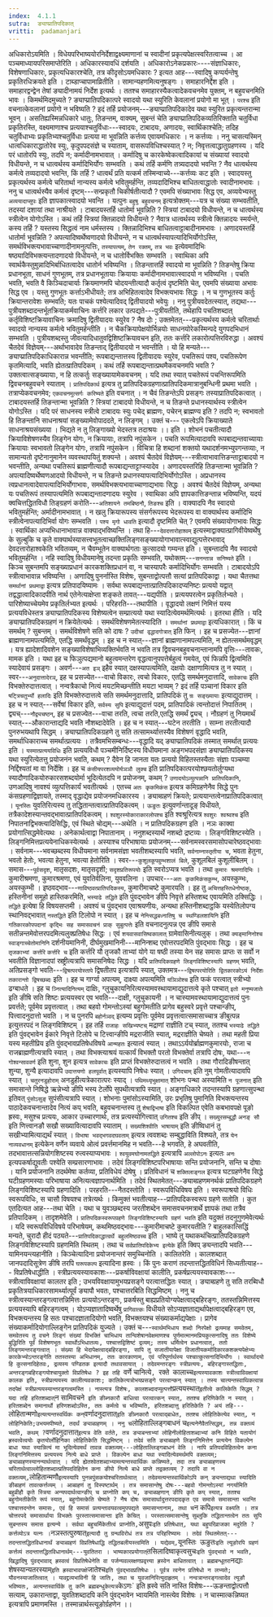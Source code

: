 ```yaml
---
index:  4.1.1
sutra:  ङ्याप्प्रातिपदिकात्
vritti:  padamanjari
---
```


अधिकारोऽयमिति । विधेयपरिभाष्ययोरनिर्देशाद्वक्ष्यमाणानां च स्वादीनां प्रकृत्यपेक्षत्स्वरितत्वाच्च । आ पञ्चमाध्यायपरिसमाप्तेरिति । अधिकारस्यावधिं दर्शयति । अधिकारोऽनेकप्रकारः----संज्ञाधिकारः, विशेषणाधिकारः, प्रकृत्यधिकारश्चेति, तत्र कीदृसोऽयमधिकारः ? इत्यत आह---स्वादिषु कप्पर्यन्तेषु प्रकृतिरधिक्रयते इति । टाब्डाप्चापामाव्रितीति । सामान्यहणमित्यनुषङ्गः । समाहारनिर्द्देश इति । समाहारद्वन्द्वेन तेषां ङ्यादीनामयं निर्देश इत्यर्थः । ततश्च समाहारस्यैकत्वादेकवचनमेव युक्तम्, न बहुवचनमिति भावः ।
किमर्थमिदमुच्यते ? ङ्याप्प्रातिपदिकात्परे स्वादयो यथा स्युरिति केवलानां प्रयोगो मा भूत् । `परश्च` इति वचनात्केवलानां प्रयोगो न भविष्यति ? इदं तर्हि प्रयोजनम्---ङ्याप्प्रातिपदिकादेव यथा स्युरित प्रकृत्यन्तरान्मा भूवन् । असतिह्यस्मिन्नधिकारे धातुः, तिङन्तम्, वाक्यम्, सुबन्तं चेति ङ्याप्प्रातिपदिकव्यतिरिक्ताति चतुर्विधा प्रकृतिरस्ति, वक्ष्यमाणाश्च प्रत्ययाश्चतुर्विधाः---स्वादयः, टाबादयः, अणादयः, स्वार्थिकाश्चेति; तदिह चतुर्विधाभ्यः प्रकृतिभ्यश्चतुर्विधाः प्रत्यया मा भूवन्निति कर्त्तव्य एवायमधिकारः ।
न कर्त्तव्यः । ननु चासत्यस्मिन् धात्वधिकाराद्धातोरेव स्युः, कृदुपपदसंज्ञे च स्याताम्, वासरूपविधिश्चस्यात् ? न; निवृत्तत्वाद्धातुग्रहणस्य । यदि परं धातोरपि स्युः, तदपि न; कर्मादीनामभावात् । कर्मादिषु च कारकेष्वेकत्वादिकायां च संख्यायां स्वादयो विधीयन्ते, न च धात्वर्थस्य कर्मादिभिर्योगः सम्भवति । कथं तर्हि कर्मणि तत्र्यदादयो भवन्ति ? नैव धात्वर्थस्य कर्मत्वे तव्यदादयो भवन्ति, किं तर्हि ? धात्वर्थं प्रति यत्कर्म तस्मिन्वाच्ये---कर्त्तव्यः कट इति । स्वादयस्तु प्रकृत्यर्थस्य कर्मत्वे चरितार्था नान्यस्य कर्मत्वे भवितुमर्हन्ति, तव्यदादिभिश्च बाधितत्वाद्धातोः स्वादीनामभावः । ननु च धात्वर्थस्यैव कर्मत्वं दृष्टम्---सन्प्रकृतौ चिकीर्षतीत्यादौ ? एवमपि संख्याभावः सिद्ध एव, अव्ययेभ्यस्तु `अव्ययादाप्सुपः` इति ज्ञापकात्स्वादयो भवन्ति । यत्पुनः `बहुषु बहुवचनम्` इत्यत्रोक्तम्---यत्र च संख्या सम्भवतीति, तदस्यां दशायां तथा नाश्रीयते । टाबादयस्तर्हि धातोर्मा भूवन्निति ? स्त्रियां टाबादयो विधीयन्ते, न च धात्वर्थस्य स्त्रीत्वेन योगोऽस्ति । कथं तर्हि स्त्रियां क्तिन्नादयो विधीयन्ते ? नैवात्र धात्वर्थस्य स्त्रीत्वे क्तिन्नादयः स्मर्यन्ते, कस्य तर्हि ? यस्तस्य सिद्धत्वं नाम धर्मस्तस्य । क्तिन्नादिभिश्च बाधितत्वाट्टाबादीनामभावः ।
अणादयस्तर्हि धातोर्मा भूवन्निति ? अपत्यादिष्वर्थेष्वणादयो विधीयन्ते, न च धात्वर्थस्यापत्यादिभिर्योगोऽस्ति, समर्थविभक्त्यभावाच्चाणादीनामनुत्पत्तिः, `तस्यापत्यम्`, `तेन रक्तम्`, `तत्र भवः` इत्येवमादिभिः षष्ठ्यादिविभक्त्यन्तादणादयो विधीयन्ते, न च धातोर्विभक्तिः सम्भवति । स्वाथिका अपि स्वार्थकैस्तुमुन्नादिभिर्बाधितत्वादेव धातोर्न भविष्यन्ति ।
तिङन्तात्तर्हि स्वादयो मा भूवन्निति ? तिङन्तेषु क्रिया प्रधानभूता, साधनं गुणभूतम्, तत्र प्रधानभूतायाः क्रियायाः कर्मादीनामभावात्स्वादयो न भविष्यन्ति । पचति भवति, भवति वै किञ्चिदाचार्याः क्रियमाणमपि चोदयन्तीत्यादौ कर्तृत्वं दृष्टमिति चेत्, एवमपि संख्याया अभावः सिद्ध एव । यस्तु गुणभूतः कर्त्ताऽभीधीयते; तत्र अभिहितत्वादेव विभक्त्यभावः सिद्धः । न च गुणभूतस्य कर्तुः क्रियान्तरावेशः सम्भवति; यतः पाचकं पश्येत्यादिवद् द्वितीयादयो भवेयुः । ननु पुत्रीयवदेतत्स्यात्, तद्यथा---पुत्रीयशब्दादन्तर्भूतक्रियाकर्मवाचिनः कर्त्तरि लकार उत्पद्यते---पुत्रीयतीति, तथेहापि पचतिशब्दात् कर्तृविशिष्टक्रियावाचिनः क्रमादिषु द्वितीयादयः स्युरेव ? नैष दोः ; उक्तमेतत्---प्रकृत्यर्थस्य कर्मत्वे चरितार्थाः स्वादयो नान्यस्य कर्मत्वे भवितुमर्हन्तीति । न चैकक्रियापेक्षयोर्भिन्नयोः साधनयोरेकस्मिन्पदे युगपदभिधानं सम्भवति । पुत्रीयशब्दस्तु जीवत्यादिधातुवद्विशिष्टक्रियावचन इति, ततः कर्त्तरि लकारोत्पत्तिरविरुद्धा । अवश्यं चैतदेवं विज्ञेयम्---अर्थाभावादेव तिङन्ताद् द्वितीयादयो न भवन्तीति । यो हि मन्यते---ङ्याप्प्रातिपदिकाधिकारान्न भवन्तीति; रूपबाद्यन्तात्तस्य द्वितीयादयः स्युरेव, पचतिरूपं पश्य, पचतिरूपेण कृतमित्यादि, भवति ह्येतत्प्रातिपदिकम् । कथं तर्हि रूपबाद्यन्तात्प्रथमैकवचनमपि भवति ? उक्तत्वात्सङ्ख्यायाः, न हि तत्कर्तुः सङ्ख्यायामेकवचनम् । यदि तथा स्यात् पचतेरूपं पचन्तिरूपमिति द्विवचनबहुवचने स्याताम् । `प्रातिपदिकार्थ` इत्यत्र तु प्रातिपदिकग्रहणात्प्रातिपदिकमात्रानुबन्धिनी प्रथमा भवति । तत्राप्येकवचनमेव; `एकवचनमुत्सर्गः करिष्यते` इति वचनात् । न चैवं तिङन्तेऽपि प्रसङ्गः तस्याप्रातिपदिकत्वात् ।
टाबादयस्तर्हि तिङन्तान्मा भूवन्निति ? स्त्रियां टाबादयो विधीयन्ते, न च तिङन्ते प्रधानस्यार्थस्य स्त्रीत्वेन योगोऽस्ति । यदि परं साधनस्य स्त्रीत्वे टाबादयः स्युः पचेद् ब्राह्मणः, पचेरन् ब्राह्मण्य इति ? तदपि न; स्वभावतो हि तिङन्तानि साधनाश्रयां सङ्ख्यामेवोपाददते, न लिङ्गम् । उक्तं च---
एकत्वेऽपि क्रियाख्याते साधनाश्रयसंख्यया ।
भिद्यते न तु लिङ्गाख्यो भेदस्तत्र तदाश्रयः ।। इति ।
शोभनं पचतीत्यादौ क्रियाविशेषणस्यैव लिङ्गेन योगः, न क्रियायाः, तत्रापि नपुंसकेन । पचति रूपमित्यादावपि रूपबाद्यन्तवाच्यायाः क्रियायाः स्वभावतो लिङ्गेन योगः, तत्रापि नपुंसकेन । विचित्रा हि शब्दानां शक्तयो यथादर्शनमभ्युपगन्तव्याः, न सामान्यतो दृष्टेनानुमानेन व्यवस्थापयितुं शक्यन्ते । अवश्यं चैतदेवं विज्ञेयम्---स्त्रीत्वाभावात्तिङन्ताट्टाबादयो न भवन्तीति, अन्यथा पचतिरूपं ब्राह्मणीत्यादौ रूपबाद्यन्ताट्टाप्स्यादेव । 
अणादयस्तरिहि तिङन्तान्मा भूवन्निति ? अपत्यादिष्वर्थेष्वणआदयो विधीयन्ते, न च तिङन्ते प्रधानस्यापत्यादिभिर्योगोऽस्ति । अप्रधानस्य त्वप्रधानत्वादेवापत्यादिभिर्योगाभावः, समर्थविभक्त्यभावाच्चाणाद्यभावः सिद्धः । अवश्यं चैतदेवं विज्ञेयम्, अन्यथा यः पचतिरूपं तस्यापत्यमिति रूपबाद्यन्तादणादयः स्युरेव ।
स्वाथिका अपि ज्ञापकात्तिङन्तान्न भविष्यन्ति, यदयं क्वचित्तद्धितविधौ तिङ्ग्रहणं करोति---`अतिशायने तमबिष्ठनौ`, `तिङश्च` इति । वाक्यादपि नैव स्वादयो भवितुमर्हन्ति; अर्मादीनामभावात् । न खलु क्रियारूपस्य संसर्गरूपस्य भेदरूपस्य वा वाक्यार्थस्य कर्मादिभि स्त्रीत्वेनापत्यादिभिर्वा योगः सम्भवति । `पश्य मृगो धावति` इत्यादौ दृष्टमिति चेत् ? एवमपि संख्यायोगाभावः सिद्धः । स्वार्थिका अप्यभिधानाभावान्न वाक्याद्भविष्यन्ति । तथा हि---`देवदत्तारोहाश्वम्` इत्यस्माद्वाक्यात्प्रागिवीयेष्वर्थेषु के सुल्बुकि च कृते वाक्यार्थस्यासत्त्वभूतत्वाच्छक्तिलिङ्गसङ्ख्यायोगाभावात्स्वाद्युत्पत्तेरभावाद् देवदत्तारोहाश्वकेति भवितव्यम्, न चैवम्भूतेन वाक्यार्थगताः कुत्सादयो गम्यन्त इति ।
सुबन्तादपि नैव स्वादयो भवितुमर्हन्ति । नहि स्वादिषु विधीयमानेषु तदन्ता प्रकृतिः सम्भवति, यथोक्तम्---`सनन्तान्न सनिष्यते` इति । किञ्च सुबन्तमपि सङ्ख्याप्रधानं कारकशक्तिप्रधानं वा, न चास्यापरैः कर्मादिभिर्योगः सम्भवति ।
टाबादयोऽपि स्त्रीत्वाभावान्न भविष्यन्ति । अणादिषु पुनर्नास्ति विशेषः, सुबन्ताद्वोत्पत्तौ सत्यां प्रातिपदिकाद्वा । यथा चैतत्तथा `समर्थानां प्रथमाद्वा` इत्यत्र प्रतिपादयिष्यामः । सर्वथा रूपबाद्यन्तात्प्रातिपदिकादप्यनिष्टः प्रत्ययो यद्वात् तद्वद्धात्वादिकादपीति नार्थ एतेनेत्याक्षेप्ता शङ्कते तावत्---यद्यपीति ।
प्रत्ययपरत्वेन प्रकृतिर्लभ्यते । पारिशेष्याच्चेयमेव प्रकृतिर्लभ्यत इत्यर्थः ।
परिहरति---तथापीति । वृद्धादयो लक्षणं निमित्तं यस्य प्रत्ययविधेस्तत्र ङ्याप्प्रातिपदिकस्य विशेष्यत्वेन सम्प्रात्ययो यथा स्यादित्येवमर्थमित्यर्थः । इतरथा हीति । यदि ङ्याप्प्रातिपदिकग्रहणं न क्रियेतेत्यर्थः । समर्थविशेषणमेतत्स्यादिति । `समर्थानां प्रथमाद्वा` इत्यधिकारात् । किं च समर्थम् ? सुबन्तम् । समर्थविशेषणे सति को दाषः ? `उदीचां वृद्धादगोत्रात्` इति फिन् । इह च प्रसज्येत---ज्ञानां ब्राह्मणानामपत्यमिति, एतद्धि समर्थंवृद्धम् । इह च न स्यात्---ज्ञानां ब्राह्मणानामपत्यमिति, न ह्येतत्समर्थमवृद्धम् । यत्र ह्यादेशादिवशेन सङ्ख्याविशेषाभिव्यक्तिर्भवति न भवति तत्र द्विवचनबहुवचनान्तानामपि वृत्तिः---तावकः, मामक इति । यथा इह च फिञुत्पद्यमानो बहुत्वमन्तरेण वृद्धत्वानुपपत्तेर्बहुत्वं गमयेत्, एवं फिन्नपि द्वित्वमिति स्यादेवायं प्रसङ्गः । अवर्ण---`अत इञ्` इहैव स्यात् दक्षस्यापत्यमिति, दक्षयोः दक्षाणामित्यत्र तु न स्यात् । स्वर---`अनुदात्तादेरञ्`, इह च प्रसज्येत---वाचो विकारः, त्वचो विकारः, एतद्धि समर्थमनुदात्तादि, `सावेकाचः` इति विभक्तेरुदात्तत्वात् । नन्वत्रैकाचो नित्यं मयटमिच्छन्तीति मयटा भाव्यम् ? इदं तर्हि पञ्चानां विकार इति `षट्त्रिचतुर्भ्यो हलादिः` इति विभक्तेरुदात्तत्वे सति समर्थमनुदात्तादि, प्रातिपदिकं तु `न्रः सङ्ख्यायाः` इत्याद्युदात्तम् । इह च न स्यात्---सर्वेषां विकार इति, `सर्वस्य सुपि` इत्याद्युदात्तं पदम्, प्रातिपादिकं त्वन्तोदात्तं निपातितम् । द्व्यच्---`नौद्व्यचष्ठन्`, इह च प्रसज्येत---वाचा तरति, त्वचा तरति,एतद्धि समर्थं द्व्यच् । नौग्रहणं तु नियमार्थं स्यात्---औकारान्ताद्यदि भवति नौशब्दादेवेति । इह च न स्यात्---घटेन तरतीति । साम्ना तरतीत्यादौ पुनरुभयथापि सिद्धम् । ङ्याप्प्रातिपदिकग्रहणे तु सति तत्सामर्थ्यात्तस्यैव विशेषणं वृद्धादि भवति, समर्थाधिकाराच्च समर्थात्प्रत्ययः । तत्रैवमभिसम्बन्धः---वृद्धादि यद् ङ्याप्प्रातिपदिकं तस्मात् समर्थात् प्रत्ययः इति ।
`यस्मात्प्रत्ययविधिः` इति प्रत्ययविधौ पञ्चमीनिर्दिष्टस्य विधीयमाना अङ्गभपदसंज्ञा ङ्याप्प्रातिपदिकस्य यथा स्युरित्येतत्तु प्रयोजनंन भवति, कथम् ? दैवेन हि जानता यतः प्रत्ययो विहितस्तस्यैताः संज्ञाः पञ्चम्या निर्द्दिश्यतां मा वा निर्देशि । इह च `कंसीयपरशव्ययोर्यञञौ लुक्च` इति प्रातिपदिकात्परयोश्छयतोर्लुग्यथा स्यादौणादिकयोरुकारसशब्दयोर्मा भूदित्येतदपि न प्रयोजनम्, कथम् ? `उणादयोऽव्युत्पन्नानि प्रातिपदिकानि`, उणआदिषु नावश्यं व्युत्पत्तिकार्यं भवतीत्यर्थः । एतच्च `अतः कृकमिकंस` इत्यत्र कमिग्रहणेनैव सिद्धे पुनः कंसग्रहणाद्विज्ञायते, तस्माद् वृद्धाद्येव प्रयोजनमधिकारस्य ।
ङ्याब्ग्रहणं क्रियते; प्रत्ययान्तत्वेनाप्रातिपदिकत्वात् । `यूनस्तिः` युवतिरित्यस्य तु तद्धितान्तत्वात्प्रातिपदिकत्वम् । `ऊङुतः` इत्युवर्णान्तादूङ् विधीयते, तत्रैकादेशस्यान्तवद्भावात्प्रातिपदिकत्वम् । `श्वशुरस्योकाराकारलोपश्च` इति श्वश्रूरित्यत्र `श्वशुरः श्वश्र्वश्च` इति निपातनाद्विभक्त्यादिसिद्धिः, एवं स्थिते चोद्यम्---अथेति । न प्रातिपदिकग्रहण इति । नञः काक्वा प्रयोगात्सिद्धमेवेत्यथः । अनेकार्थत्वाद्वा निपातानाम् । ननुशब्दस्यार्थे नशब्दो द्रष्टव्यः । लिङ्गविशिष्टस्येति । लिङ्गनिमित्तप्रत्ययेनाधिकस्येत्यर्थः ।
अस्याश्च परिभाषायाः प्रयोजनम्---सर्वनामस्वरसमासोपचारेष्ठवद्भावाः । सर्वनाम---भवच्छब्दस्य विधीयमाना सर्वनामसंज्ञा भवतीशब्दस्यापि भवति, `सर्वनाम्नास्तृतीया च`, भवता हेतुना, भवतो हेतोः, भवत्या हेतुना, भवत्या हेतोरिति । स्वर---`कुशूलकूपवुम्भशालं बिले`, कुशूलबिलं कुशूलीबिलम् । समास---`पूर्वसदृश`, मातृसदशः, मातृसदृशी; `सदृशप्रतिरूपयोः` इति स्वरोऽप्यत्र भवति । तथा `कुमारः श्रमणादिभिः` । कुमारीश्रमणा, कुमारश्रमणा, एवं युवतिर्वलिना, युववलिना । उपचार---`अतः कृकमिकंसकुम्भ`, अयस्कुम्भः, अयस्कुम्भी । इष्ठवद्भाव---`णाविष्ठवत्प्रातिपदिकस्य`, कुमारीमाचष्टे कुमारयति । इह तु `अचित्तहस्तिधेनोष्ठक्`, हस्तिनीनां समूहो हास्तिकरमिति, `भस्याढे तद्धिते` इति पुंवद्भावेन ङीपि निवृत्ते हस्तिशब्द एवायमिति ठक्सिद्धिः । `तद्धिते` इत्येषा हि विषयसप्तमी । अवश्यं च पुंवद्भाव एवाश्रयणीयः, अन्यथा हस्तिनीशब्दाट्ठकि यस्येतिलोपग्य स्थानिवद्भावात् `नस्तद्धिते` इति टिलोपो न स्यात् । इह च `नेन्त्सिद्धबध्नातिषु च स्थण्डिलशायिनि` इति `गतिकारकोपपदानां कृद्भिः सह समासवचनं प्राक् सुबुत्पत्तेः` इति वचनादनुत्पन्न एव ङीपि समासे सतीन्नन्तमेवोत्तरपदमित्यलुक्प्रतिषेधः सिद्धः । एवं `शयवासवासिष्वकालात्` ग्रामेवासिनीत्यलुक् । तथा `क्यङ्मानिनोश्च` `स्वाङ्गाच्चेतोमानिनि` दर्शनीयमानिनी, दीर्घमुखमानिनी---मानिन्शब्द एवोत्तरपदमिति पुंवद्भावः सिद्धः । इह च `तृजकाभ्यां कर्त्तरि` `कर्त्तरि च` इति कर्त्तरि यौ तृजकौ ताभ्यां योगे या षष्ठी तस्या येन सह समासः प्राप्तः स सर्वो न भवतीति विज्ञानादपां स्रष्ट्रीत्यत्रापि समासनिषेदः सिद्धः । यदि `प्रातिपदिकग्रहणे लिङ्गविशिष्टस्यापि ग्रहणम्` भवति, अतिप्रसङ्गो भवति---`द्विषत्परयोस्तापे` द्विषतीतप इत्यत्रापि स्यात्, उक्तमत्र---`द्विषत्परयोरिति द्वितकारकोऽयं निर्देशः तकारान्तो द्विषच्छब्दः` इति । इह च गार्ग्या अपत्यम्, दाक्ष्या अपत्यमिति `यञिञोश्च` इति फकं परत्वात् स्त्रीभ्यो ढग्बाधते । इह च `ञ्नित्यादिनित्यम्` दाक्षिः, ग्लुचुकायनिरित्यस्यामवस्थायामाद्युदात्तत्वे कृते पश्चात् `इतो मनुष्यजातेः` इति ङीषि सति शिष्टः प्रत्ययस्वर एव भवति---दाक्षी, ग्लुचुकायनी । न चास्यामवस्थायामाद्युदात्तत्वं पुनः प्रवर्त्तते; पूर्वमेव प्रवृत्तत्वात् । तथा बहवो गोमन्तोऽस्यां बहुगोमतीति प्रागेव बहुस्वरे प्रवृत्ते पश्चान्ङीप्, पित्त्वादनुदात्तो भवति । न च पुनरपि `बहोर्नञ्वद्` इत्यम्य प्रवृत्तिः पूर्वमेव प्रवृत्तत्वात्समासाच्चात्र ङीबुत्पन्न इत्युत्तरपदं न लिङ्गविशिष्टम् । इह तर्हि `राजाहः सखिभ्यष्टच्` मद्राणां राज्ञीति टच् स्यात्, ततश्च `भस्याढे तद्धिते` इति पुंवद्भावेन ईकारे निवृत्ते टिलोपे च टित्त्वान्ङीपि मद्रराजीति स्यात्, मद्रराज्ञीति चेष्यते । तथा महती प्रिया यस्य महतीप्रिय इति पुंवद्भावप्रतिषेधविषये `आन्महतः` इत्यात्वं स्यात् । तथाऽऽर्ययोर्ब्राह्मणकुमारयोः, राजा च राजब्राह्मणीत्यत्रापि स्यात् । तथा विभक्त्याश्रयं यत्कार्यं विभक्तौ परतो विभक्तेर्वा तत्रापि दोषः, यथा---`न गोश्वन्साववर्ण` इति शुना, शुन इत्यत्र `सावेकाचः` इति प्राप्तं विभक्तेरुदात्तत्वं न भवति । तथा गौरादिङीषन्तात् शुन्या, शुन्यै इत्यादावपि `उदात्तयणो हलपूर्वात्` इत्यस्यापि निषेधः स्यात् । `उगिदचाम्` इति नुम् गोमतीत्यादावपि स्यात् । `चतुरनडुहोराम्` अनडुहीत्यत्रेकारात्परः स्याद् । `पथिमथ्यृभुक्षामात्` शोभनः पन्था अस्यामिति `न पूजनात्` इति समासान्ते निषिद्धे ऋन्नेभ्यो ङीपि भस्य टेर्लोपे सुपथीत्यत्रापि स्यात् । अङ्गाधिकारे तदन्तस्यापि ग्रहणात्सुपन्था इतिवत् `पुंसोऽसुङ्` सुपंसीत्यत्रापि स्यात् । शोभनाः पुमांसोऽस्यामिति, उरः प्रभृतिषु पुमानिति विभक्त्यन्तस्य पाठादेकवचनान्तादेव नित्यं कप् भवति, बहुवचनान्तस्य तु `शेषाद्विभाषा` इति विकल्पित एवेति कबभावपक्षे पूङो ह्रस्वः, मसुश्च प्रत्ययः, आकार उच्चारणार्थः, तत्र प्रत्यस्योगित्त्वात् `उगितश्च` इति ङीप् । `सख्युरसम्बुद्धौ` `अनङ् सौ` इति णित्त्वानङौ सखौ सख्यावित्यादावपि स्याताम् । `सख्यशिश्वीति भाषायाम्` इति ङीष्विधानं तु सखीभ्यामित्याद्यर्थं स्यात् । `विभाषा भवद्भगवदघवताम्` इत्यत्र त्ववशब्दः सम्बुद्धाविति विश्ष्यते, तत्र `येन नाव्यवधानम्` इत्येकेन वर्णेन व्यवाये ओत्वं प्रवर्त्तमानमिह न भवति---हे भगवति, हे अघवतीति, तदभावात्तत्सन्नियोगशिष्टस्य रुत्वस्याप्यभावः । `श्वयुवमघोनामतद्धिते` इत्यत्रापि `अल्लोपोऽनः` इत्यतः `अनः` इत्यपकर्षाद्युवतीः पश्येति सम्प्रसारणाभावः ।
तदेवं लिङ्गविशिष्टपरिभाषायाः सन्ति प्रयोजनानि, सन्ति च दोषाः । यानि प्रयोजनानि तदर्थमेषा कर्तव्या, प्रतिविधेयं दोषेषु । प्रतिविधानं च `शक्तिलाङ्गल` इत्यत्र घटग्रहणेनैव सिद्धे घटीग्रहणमस्याः परिभाषाया अनित्यत्वज्ञापनार्थमिति । तदेवं स्थितमेतत्---ङ्याब्ग्रहणमनर्थकं प्रातिपदिकग्रहणे लिङ्गविशिष्टस्यापि ग्रहणादिति ।
परहरति---नैतदस्तोति । स्वरूपविधिविषय इति । स्वरूपाश्रयो विधिः स्वरूपविधिः, स चासौ विषयश्च तत्रेत्यर्थः । किमुक्तं भवतीत्याह---प्रातिपदिकस्वरूप ग्रहणे सतोति । कुत एतदित्यत आह---तथा चेति । यथा च युवञ्छब्दस्य जरतीशब्देन समासवचनमत्रार्थे ज्ञापकं तथा तत्रैव प्रतिपादिकम् । तादृशमेवेति । `प्रातिपदिकस्वरूपग्रहणे लिङ्गविशिष्टस्यापि ग्रहणं भवति` इति यदुक्तं तदनुगुणमेवेत्यर्थः । यदि स्वरूपविधिविषये परिभाषेयम्, कथमिष्ठवद्भावः---कुमारीमाचष्टे कुमारयतीति ? बाहुलकात्सिद्धिं मन्यते, चुरादौ हीदं पठ्यते---`प्रातिपदिकाद्धात्वर्थे बहुलमिष्ठवच्च` इति । भाष्ये तु यथाकथंचित्प्रातिपदिकग्रहणे लिङ्गविशिष्टस्यापि ग्रहणमिति स्थितम् । तथा च `सर्वप्रातिपदिकेभ्य इत्येके` इति क्विप् ङ्यन्तादपि भवति---यामिनयन्त्यहानीति ।
किञ्चेत्यादिना प्रयोजनान्तरं समुच्चिनोति । कालितरेति । कालशब्दात् जानपदादिसूत्रेण ङीषि तरपि `घरूपकल्प` इत्यादिना ह्रस्वः । किं पुनः कराणं तदन्तात्तद्धितविधिर्न सिध्यतीत्याह--- विप्रतिषेधाद्धीति । स्त्रीप्रत्ययस्यावकाशः---प्रकर्षाविवक्षायां कालीति, प्रकर्षप्रत्ययस्यावकाशः---स्त्रीत्वाविवक्षायां कालतर इति ; उभयविवक्षायामुभयप्रसङ्गे परत्वात्तद्धितः स्यात् । ङ्याब्ग्रहणे तु सति तरब्विधौ प्रकृतित्रयाधिकारसामर्थ्यात्पूर्वं ङ्यापौ भवतः, पश्चात्तरबिति सिद्धमिष्टम् ।
ननु च स्त्रीत्वस्यान्तरङ्गत्वात्तन्निमित्तः प्रत्ययोऽन्तरङ्गः, प्रकर्षस्तु बाह्यप्रतियोग्यपेक्षत्वाद्बहिरङ्गः, ततस्तन्निमित्तस्य प्रत्ययस्यापि बहिरङ्गत्वम् । योऽप्यज्ञातादिष्वर्थेषु `प्रागिवात्कः` विधीयते सोऽप्यज्ञाताद्यर्थापेक्षत्वाद्बहिरङ्ग एव, विभक्त्यन्तस्य हि सतः पश्चादज्ञातादियोगो भवति, विभक्तयश्च संख्याकर्माद्यपेक्षाः । प्रागेव संख्याकर्मादियोगाल्लिङ्गेन प्रातिपदिकं युज्यते । उक्तं च---`स्वार्थमभिधाय शब्दो निरपेक्षो द्रव्यमाह समवेतम्, समवेतस्य तु वचने लिङ्गं संख्यां विभक्तिं चाभिधाय तान्विशेषानवेक्षमाणश्च पूर्णमात्मानमप्रियकुत्सनादिषु ततः विशेष्ये बुद्धिरिति पूर्वं विशेषणभूतः स्वार्थोऽभिधातव्यः, पश्चात्तद्विशिष्टं द्रव्यम्; तस्य धर्मित्वेन प्रधानत्वात्, ततो लिङ्गमन्तरङ्गत्वात् । संख्या हि भेदापेक्षत्वाद्बहिरङ्गा, सापि तु सजातीयापेक्षा विजातीयकर्मादिकारकशक्त्यपेक्षेभ्यः कारकेभ्योऽन्तरङ्गेति ततस्तस्या अभिधानम्, ततः कारकाणाम्, एवं परिपूर्णार्थस्य पश्चात्कुत्सनादिभिर्योगः । स्वार्थादयो हि कुत्सनादिहेतवः, द्रव्यस्य पण्डितक इत्यादौ तथावसायात् । तदेवमन्तरङ्गः स्त्रीप्रत्ययः, बहिरङ्गास्तद्धिताः, अन्तरङ्गबहिरङ्गयोश्चायुक्तो विप्रतिषेधः ? इह तहि `वर्णे चानित्ये`, `रक्ते` `कालाच्च` इत्यस्यावकाशः स्त्रीत्वाविवक्षायां कालक इति, स्त्रीप्रत्ययस्य कालीत्यवकाशः; कालिकेत्यत्रोभयप्रसङ्गे परत्वान्कन् स्यात् । तस्य चात्यन्तस्वाथिकत्वान्न तदपेक्षं स्त्रीप्रत्ययस्यान्तरङ्गत्वमस्ति । नास्त्यत्र विशेषः, कालशब्दादप्युत्पत्तौ `प्रत्ययस्थात्` इतीत्वे कालिकेति सिद्धम् ? यदा तहिं हरितशब्दात् `न सामिवचने` इति ङीब्नकारौ बाधित्वा परत्वात्कन् स्यात्, ततश्च हरिणिकेति न स्यात् । हरितशब्देन समानार्थो हरिणशब्दोऽस्ति, ततः कर्मत्वे च भविष्यति, हरितशब्दात्तु हरितिकेति ? अयं तहि---`लोहितान्मणो` इत्यत्यन्तस्वर्थिकः कन् `वर्णादनुदात्तात्` इति ङीब्नकारौ परत्वाद्बाधेत, ततश्च लोहितिकेत्येव स्यात्, न लोहिनिकेति;उभयमपीष्यते, तदर्थं ङ्याब्ग्रहणम् ।
ननु च `लोहिताल्लिङ्गबाधनं च` इत्यनेनैवैतत्सिद्धम्, तन्न वक्तव्यं भवति, कथम् ? `वर्णादनुदात्तात्` इत्यत्र वेति वर्तते, तत्र ङ्याबन्ताभ्यां लोहिनीलोहिताशब्दाभ्यां कनि विहिते यतायोगं ह्रस्वत्वेत्वयोः कृतयोर्लोहिनिका लोहितिकेति सिद्धमिष्टम् । तदेवं सति ङ्याब्ग्रहणे लिङ्गनिमित्तेन प्रत्ययेन विकल्पेन बाधा यथा स्यान्नित्यं मा भूदित्येवमर्थं तावन्न वक्तव्यम्---लोहिताल्लिङ्गबाधनं वेति । नापि प्रतिपदविहितत्वेन कना लिङ्गनिमित्तस्य प्रत्ययस्य नित्ये बाधे प्राप्ते । विकल्पेन बाधा यथा स्यादित्येवमर्थमपि वक्तव्यम्; ङ्याब्ग्रहणस्यानन्यार्थत्वात् । यदि ह्येतश्वेतशब्दाभ्यामत्यन्तस्वार्थिकः कन्निष्यते, तदा तत्र ङ्याब्ग्रहणस्य चरितार्थत्वाल्लोहितशब्दात्प्रतिपदविहितेन कना ङीपो नित्ये बाधे प्राप्ते तद्वक्तव्यम् ? तदापि वा न वक्तव्यम्, `लोहितान्मणौ` इत्यस्यापि पुनन्नपुंसकयोश्चरितार्थत्वात् । तदेवमत्यन्तस्वार्थिकोऽपि कन् ङ्यन्ताद्यथा स्यादिति ङीब्ग्रहणं तावत्कर्त्तव्यम् ।
आब्ग्रहणं तु विस्पष्टार्थम् । तत्र समासान्तेषु दोषः---बहवो गोमन्तोऽस्यां नगर्यामिति बहुव्रीहौ कृते स्त्रिया अन्यपदार्थत्वान्ङीप् च प्राप्नोति कप् च, ङ्याब्ग्रहणान् ङीपि कृते कप् स्यात्, ततश्च बहुगोमतीकेति रूपं स्यात्, बहुगोमत्केति चेष्यते ? नैष दोषः समासार्थादुत्तरपदादकृत एव समासे समासान्ता भवन्ति पश्चात्तदन्तेन समासः, एवं हि समासं प्रत्यन्तावयवत्वमुपपद्यते समासान्तानाम्, तथा च `न कपि` इत्यत्र वक्ष्यति । तत्र चोत्तरपदे समासार्थाया विभक्तेः पुरस्तात्समासान्ता इति केचित् । परस्तात्समासान्तेषु सुब्लुकि तद्धितान्तत्वेन ततः सुपि सुबन्तस्य समास इत्यन्ये । सर्वथा बहुचर्मिकेतीत्वं प्राप्नोति, `असुपः` इति प्रतिषेधात्, यथा बहुपरिव्राजका मदुरेति ? कर्त्तव्योऽत्र यत्नः । `नञस्तत्पुरुषात्` इत्यादौ तु ग्रन्थविरोधं तत्र तत्र परिहरिष्यामः । तदेवं स्थितमेतत्---तदन्तात्तद्धितविधानार्थं ङ्याब्ग्रहणं विप्रतिषेधाद्धि तद्धितबलीयस्त्वमिति ।
यद्येवम्, `यूनस्तिः` `ऊङुतः` इति त्यूङोरपि ग्रहणं कर्त्तव्यं तदन्तात्तद्धितविधानार्थम्---युवतितरा । भाष्यकारप्रयोगात् `तसिलादिष्वाकृत्वसुचः` इति पुंवद्भावो न भवति, खिद्धादिषु पुंवद्भावाद् ह्रस्वत्वं विप्रतिषेधेनेति वा पर्जन्यवल्लक्षणप्रवृत्त्या ह्रस्वेन बाधितत्वात् । ब्रह्मबन्धूतरा `नद्याः शेषस्यान्यतरस्याम्` इति ह्रस्वाभावपक्षे `जातेश्च` इति पुंवद्भावप्रतिषेधः । पूर्वत्र त्वनेन प्रतिषेधो न लभ्यते; यौवनस्याजातित्वात् । यावद्द्रव्यभाविनी हि जातिः, तथा च युवजानिरित्युदाहृतम् । नन्वत्रान्तरङ्गत्वादेव त्यूङौ भविष्यतः, अत्यन्तस्वार्थिके तु कनि ब्रह्मबन्धुकेत्यत्र `केऽणः` इति ह्रस्वे सति नास्ति विशेषः---ऊङन्ताद्वोत्पत्तौ सत्याम्, उकारान्ताद्वा, युवतिशब्दादपि कनि पुंवद्भावेन भ्वायमिति नास्त्येव विशेषः । न चास्मात्कन्निष्यत इत्यत्रापि प्रमाणमस्ति । तस्मान्नार्थस्त्यूङोर्ग्रहणेन ।।
